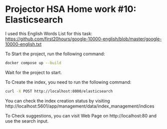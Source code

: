 # Projector HSA Home work #10: Elasticsearch

I used this English Words List for this task: https://github.com/first20hours/google-10000-english/blob/master/google-10000-english.txt

To Start the project, run the following command:

```bash
docker compose up --build
```

Wait for the project to start.

To Create the index, you need to run the following command:

```bash
curl -X POST http://localhost:8000/elasticsearch
```

You can check the index creation status by visiting http://localhost:5601/app/management/data/index_management/indices

To Check suggestions, you can visit Web Page on http://localhost:80 and use the search input.
